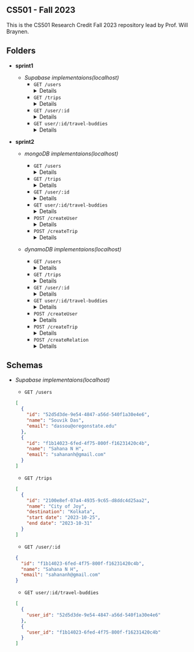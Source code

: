 ## CS501 - Fall 2023

This is the CS501 Research Credit Fall 2023 repository lead by Prof. Will Braynen. 

## Folders

- **sprint1** 
	- _Supabase implementaions(localhost)_ 
		- `GET /users` <details>Description</details>
		- `GET /trips` <details>Description</details>
		- `GET /user/:id`<details>Description</details>
		- `GET user/:id/travel-buddies`<details>Description</details>

- **sprint2** 
	- _mongoDB implementaions(localhost)_
		- `GET /users`<details>Description</details> 
		- `GET /trips`<details>Description</details>
		- `GET /user/:id`<details>Description</details>
		- `GET user/:id/travel-buddies`<details>Description</details>
		- `POST /createUser`<details>Description</details> 
		- `POST /createTrip`<details>Description</details>
	
	- _dynamoDB implementaions(localhost)_
		- `GET /users`<details>Description</details> 
		- `GET /trips`<details>Description</details>
		- `GET /user/:id`<details>Description</details>
		- `GET user/:id/travel-buddies`<details>Description</details>
		- `POST /createUser`<details>Description</details> 
		- `POST /createTrip`<details>Description</details>
		- `POST /createRelation`<details>Description</details>

## Schemas

- _Supabase implementaions(localhost)_

	- `GET /users`
	```json
	[
	  {
	    "id": "52d5d3de-9e54-4847-a56d-540f1a30e4e6",
	    "name": "Souvik Das",
	    "email": "dassou@oregonstate.edu"
	  },
	  {
	    "id": "f1b14023-6fed-4f75-800f-f16231420c4b",
	    "name": "Sahana N H",
	    "email": "sahananh@gmail.com"
	  }
	]
	```
	- `GET /trips`
	```json
	[
	  {
	    "id": "2100e8ef-07a4-4935-9c65-d8ddc4d25aa2",
	    "name": "City of Joy",
	    "destination": "Kolkata",
	    "start date": "2023-10-25",
	    "end date": "2023-10-31"
	  }
	]
	```
	- `GET /user/:id`
	```json
	{
	  "id": "f1b14023-6fed-4f75-800f-f16231420c4b",
	  "name": "Sahana N H",
	  "email": "sahananh@gmail.com"
	}
	```
	- `GET user/:id/travel-buddies`
	```json
	[
	  {
	    "user_id": "52d5d3de-9e54-4847-a56d-540f1a30e4e6"
	  },
	  {
	    "user_id": "f1b14023-6fed-4f75-800f-f16231420c4b"
	  }
	]
	```